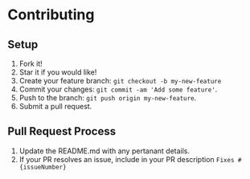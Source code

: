 # Contributing

## Setup
1. Fork it!
2. Star it if you would like!
3. Create your feature branch: `git checkout -b my-new-feature`
4. Commit your changes: `git commit -am 'Add some feature'`.
5. Push to the branch: `git push origin my-new-feature`.
6. Submit a pull request.


## Pull Request Process

1. Update the README.md with any pertanant details. 
3. If your PR resolves an issue, include in your PR description `Fixes #{issueNumber}`
